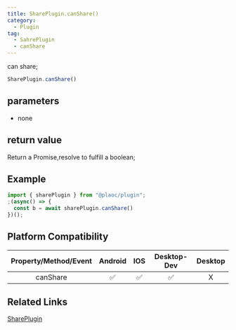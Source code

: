 ```yaml
---
title: SharePlugin.canShare()
category:
  - Plugin
tag:
  - SahrePlugin
  - canShare
---
```


can share;

```js
SharePlugin.canShare()
```

## parameters

  - none

## return value

  Return a Promise,resolve to fulfill a boolean;

## Example
```js
import { sharePlugin } from "@plaoc/plugin";
;(async() => {
  const b = await sharePlugin.canShare()
})();

```

## Platform Compatibility

| Property/Method/Event| Android | IOS | Desktop-Dev | Desktop |
|:--------------------:|:-------:|:---:|:-----------:|:-------:|
| canShare             | ✅       | ✅  | ✅          | X       |

## Related Links

[SharePlugin](./index.md)


